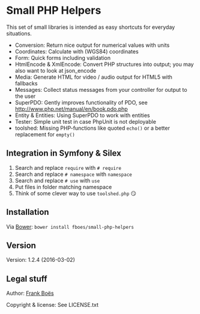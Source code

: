 Small PHP Helpers
=================

This set of small libraries is intended as easy shortcuts for everyday situations.

* Conversion: Return nice output for numerical values with units
* Coordinates: Calculate with (WGS84) coordinates
* Form: Quick forms including validation
* HtmlEncode & XmlEncode: Convert PHP structures into output; you may also want to look at json_encode
* Media: Generate HTML for video / audio output for HTML5 with fallbacks
* Messages: Collect status messages from your controller for output to the user
* SuperPDO: Gently improves functionality of PDO, see http://www.php.net/manual/en/book.pdo.php
* Entity & Entities: Using SuperPDO to work with entities
* Tester: Simple unit test in case PhpUnit is not deployable
* toolshed: Missing PHP-functions like quoted <code>echo()</code> or a better replacement for <code>empty()</code>

Integration in Symfony & Silex
------------------------------

1. Search and replace `require` with `# require`
2. Search and replace `# namespace` with `namespace`
3. Search and replace `# use` with `use`
4. Put files in folder matching namespace
5. Think of some clever way to use `toolshed.php` :smirk:

Installation
------------

Via [Bower](http://bower.io/): `bower install fboes/small-php-helpers`

Version
-------

Version: 1.2.4 (2016-03-02)

Legal stuff
-----------

Author: [Frank Boës](http://3960.org)

Copyright & license: See LICENSE.txt
